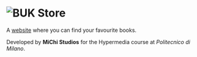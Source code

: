 # ![BUK Store](https://i.imgur.com/rbh7H5h.png)




A [website](https://buk-store.herokuapp.com) where you can find your favourite books.

Developed by **MiChi Studios** for the Hypermedia course at _Politecnico di Milano_.

